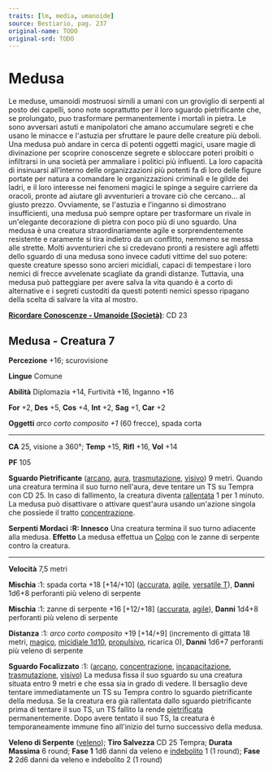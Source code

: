 ```yaml
---
traits: [lm, media, umanoide]
source: Bestiario, pag. 237
original-name: TODO
original-srd: TODO
---
```


# Medusa

Le meduse, umanoidi mostruosi sirnili a umani con un groviglio di serpenti al
posto dei capelli, sono note soprattutto per il loro sguardo pietrificante che,
se prolungato, puo trasformare permanentemente i mortali in pietra. Le sono
avversari astuti e manipolatori che amano accumulare segreti e che usano le
minacce e l'astuzia per sfruttare le paure delle creature più deboli. Una medusa
può andare in cerca di potenti oggetti magici, usare magie di divinazione per
scoprire conoscenze segrete e sbloccare poteri proibiti o infiltrarsi in una
società per ammaliare i politici più influenti. La loro capacità di insinuarsi
all'interno delle organizzazioni più potenti fa di loro delle figure portate per
natura a comandare le organizzazioni criminali e le gilde dei ladri, e il loro
interesse nei fenomeni magici le spinge a seguire carriere da oracoli, pronte ad
aiutare gli avventurieri a trovare ciò che cercano... al giusto prezzo.
Ovviamente, se l'astuzia e l'inganno si dimostrano insufficienti, una medusa può
sempre optare per trasformare un rivale in un'elegante decorazione di pietra con
poco più di uno sguardo. Una medusa è una creatura straordinariamente agile e
sorprendentemente resistente e raramente si tira indietro da un conflitto,
nemmeno se messa alle strette. Molti avventurieri che si credevano pronti a
resistere agli affetti dello sguardo di una medusa sono invece caduti vittime
del suo potere: queste creature spesso sono arcieri micidiali, capaci di
tempestare i loro nemici di frecce avvelenate scagliate da grandi distanze.
Tuttavia, una medusa può patteggiare per avere salva la vita quando è a corto di
alternative e i segreti custoditi da questi potenti nemici spesso ripagano della
scelta di salvare la vita al mostro.

**[Ricordare Conoscenze - Umanoide (Società)](/azioni/abilita/ricordare-conoscenze)**:
CD 23

## Medusa - Creatura 7

**Percezione** +16; scurovisione

**Lingue** Comune

**Abilità** Diplomazia +14, Furtività +16, Inganno +16

**For** +2, **Des** +5, **Cos** +4, **Int** +2, **Sag** +1, **Car** +2

**Oggetti** _arco corto composito +1_ (60 frecce), spada corta

---

**CA** 25, visione a 360°; **Temp** +15, **Rifl** +16, **Vol** +14

**PF** 105

**Sguardo Pietrificante** ([arcano](/tratti/arcano), [aura](/tratti/aura),
[trasmutazione](/tratti/trasmutazione), [visivo](/tratti/visivo)) 9 metri.
Quando una creatura termina il suo turno nell'aura, deve tentare un TS su Tempra
con CD 25. ln caso di fallimento, la creatura diventa
[rallentata](/condizioni/rallentato) 1 per 1 minuto. La medusa può disattivare o
attivare quest'aura usando un'azione singola che possiede il tratto
[concentrazione](/tratti/concentrazione).

**Serpenti Mordaci :R: Innesco** Una creatura termina il suo turno adiacente
alla medusa. **Effetto** La medusa effettua un [Colpo](/azioni/colpire) con le
zanne di serpente contro la creatura.

---

**Velocità** 7,5 metri

**Mischia** :1: spada corta +18 \[+14/+10] ([accurata](/tratti/accurata),
[agile](/tratti/agile), [versatile T](/tratti/versatile)), **Danni** 1d6+8
perforanti più veleno di serpente

**Mischia** :1: zanne di serpente +16 \[+12/+18] ([accurata](/tratti/accurata),
[agile](/tratti/agile)), **Danni** 1d4+8 perforanti più veleno di serpente

**Distanza** :1: _arco corto composito_ +19 \[+14/+9] (incremento di gittata 18
metri, [magico](/tratti/magico), [micidiale 1d10](/tratti/micidiale),
[propulsivo](/tratti/propulsivo), ricarica 0), **Danni** 1d6+7 perforanti più
veleno di serpente

**Sguardo Focalizzato** :1: ([arcano](/tratti/arcano),
[concentrazione](/tratti/concentrazione),
[incapacitazione](/tratti/incapacitazione),
[trasmutazione](/tratti/trasmutazione), [visivo](/tratti/visivo)) La medusa
fissa il suo sguardo su una creatura situata entro 9 metri e che essa sia in
grado di vedere. Il bersaglio deve tentare immediatamente un TS su Tempra contro
lo sguardo pietrificante della medusa. Se la creatura era già rallentata dallo
sguardo pietrificante prima di tentare il suo TS, un TS fallito la rende
[pietrificata](/condizioni/pietrificato) permanentemente. Dopo avere tentato il
suo TS, la creatura è temporaneamente immune fino all'inizio del turno
successivo della medusa.

**Veleno di Serpente** ([veleno](/tratti/veleno)); **Tiro Salvezza** CD 25
Tempra; **Durata Massima** 6 round; **Fase 1** 1d6 danni da veleno e
[indebolito](/condizioni/indebolito) 1 (1 round); **Fase 2** 2d6 danni da veleno
e indebolito 2 (1 round)
